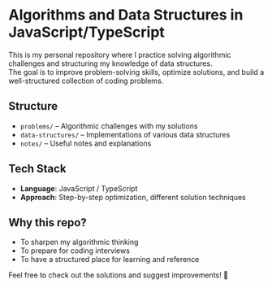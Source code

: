# Algorithms and Data Structures in JavaScript/TypeScript

This is my personal repository where I practice solving algorithmic challenges and structuring my knowledge of data structures.  
The goal is to improve problem-solving skills, optimize solutions, and build a well-structured collection of coding problems.

## Structure
- `problems/` – Algorithmic challenges with my solutions  
- `data-structures/` – Implementations of various data structures  
- `notes/` – Useful notes and explanations  

## Tech Stack
- **Language**: JavaScript / TypeScript  
- **Approach**: Step-by-step optimization, different solution techniques  

## Why this repo?
- To sharpen my algorithmic thinking  
- To prepare for coding interviews  
- To have a structured place for learning and reference  

Feel free to check out the solutions and suggest improvements! 🚀